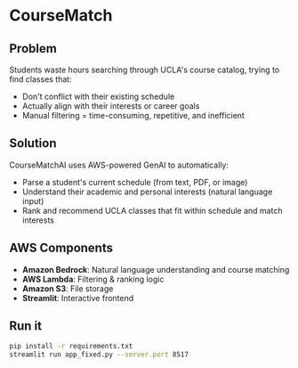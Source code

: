 # CourseMatch

## Problem
Students waste hours searching through UCLA's course catalog, trying to find classes that:
- Don't conflict with their existing schedule
- Actually align with their interests or career goals
- Manual filtering = time-consuming, repetitive, and inefficient

## Solution
CourseMatchAI uses AWS-powered GenAI to automatically:
- Parse a student's current schedule (from text, PDF, or image)
- Understand their academic and personal interests (natural language input)
- Rank and recommend UCLA classes that fit within schedule and match interests

## AWS Components
- **Amazon Bedrock**: Natural language understanding and course matching
- **AWS Lambda**: Filtering & ranking logic
- **Amazon S3**: File storage
- **Streamlit**: Interactive frontend

## Run it
```bash
pip install -r requirements.txt
streamlit run app_fixed.py --server.port 8517
```
